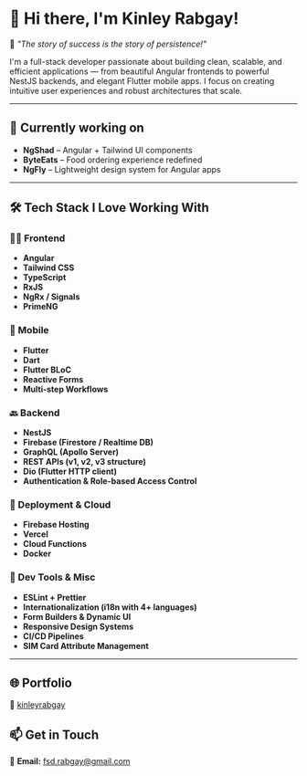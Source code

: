 # 👋 Hi there, I'm Kinley Rabgay!

🚀 *"The story of success is the story of persistence!"*

I'm a full-stack developer passionate about building clean, scalable, and efficient applications — from beautiful Angular frontends to powerful NestJS backends, and elegant Flutter mobile apps. I focus on creating intuitive user experiences and robust architectures that scale.

---

## 💪 Currently working on

- **NgShad** – Angular + Tailwind UI components
- **ByteEats** – Food ordering experience redefined
- **NgFly** – Lightweight design system for Angular apps

---

## 🛠️ Tech Stack I Love Working With

### 🧑‍💻 Frontend

- **Angular**
- **Tailwind CSS**
- **TypeScript**
- **RxJS**
- **NgRx / Signals**
- **PrimeNG**

### 📱 Mobile

- **Flutter**
- **Dart**
- **Flutter BLoC**
- **Reactive Forms**
- **Multi-step Workflows**

### 🔙 Backend

- **NestJS**
- **Firebase (Firestore / Realtime DB)**
- **GraphQL (Apollo Server)**
- **REST APIs (v1, v2, v3 structure)**
- **Dio (Flutter HTTP client)**
- **Authentication & Role-based Access Control**

### 🚀 Deployment & Cloud

- **Firebase Hosting**
- **Vercel**
- **Cloud Functions**
- **Docker**

### 🔧 Dev Tools & Misc

- **ESLint + Prettier**
- **Internationalization (i18n with 4+ languages)**
- **Form Builders & Dynamic UI**
- **Responsive Design Systems**
- **CI/CD Pipelines**
- **SIM Card Attribute Management**

---

## 🌐 Portfolio

🔗 [kinleyrabgay](https://kinleyrabgay.vercel.app/)

## 📫 Get in Touch

📧 **Email:** fsd.rabgay@gmail.com
